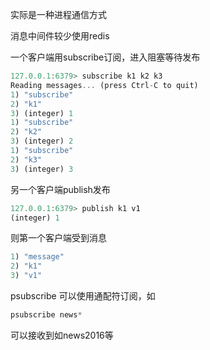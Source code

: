 实际是一种进程通信方式

消息中间件较少使用redis



一个客户端用subscribe订阅，进入阻塞等待发布

```javascript
127.0.0.1:6379> subscribe k1 k2 k3
Reading messages... (press Ctrl-C to quit)
1) "subscribe"
2) "k1"
3) (integer) 1
1) "subscribe"
2) "k2"
3) (integer) 2
1) "subscribe"
2) "k3"
3) (integer) 3
```

另一个客户端publish发布

```javascript
127.0.0.1:6379> publish k1 v1
(integer) 1
```

则第一个客户端受到消息

```javascript
1) "message"
2) "k1"
3) "v1"
```



psubscribe 可以使用通配符订阅，如

```javascript
psubscribe news*
```

可以接收到如news2016等